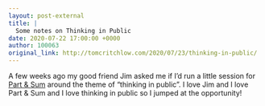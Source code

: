 ```yaml
---
layout: post-external
title: |
  Some notes on Thinking in Public
date: 2020-07-22 17:00:00 +0000
author: 100063
original_link: http://tomcritchlow.com/2020/07/23/thinking-in-public/
---
```


A few weeks ago my good friend Jim asked me if I’d run a little session for [Part & Sum](https://partandsum.com/) around the theme of “thinking in public”. I love Jim and I love Part & Sum and I love thinking in public so I jumped at the opportunity!
